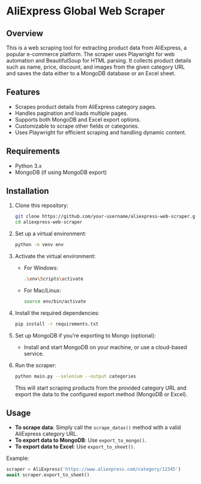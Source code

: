 # AliExpress Global Web Scraper

## Overview

This is a web scraping tool for extracting product data from AliExpress, a popular e-commerce platform. The scraper uses Playwright for web automation and BeautifulSoup for HTML parsing. It collects product details such as name, price, discount, and images from the given category URL and saves the data either to a MongoDB database or an Excel sheet.

## Features

- Scrapes product details from AliExpress category pages.
- Handles pagination and loads multiple pages.
- Supports both MongoDB and Excel export options.
- Customizable to scrape other fields or categories.
- Uses Playwright for efficient scraping and handling dynamic content.

## Requirements

- Python 3.x
- MongoDB (if using MongoDB export)

## Installation

1. Clone this repository:

    ```bash
    git clone https://github.com/your-username/aliexpress-web-scraper.git
    cd aliexpress-web-scraper
    ```

2. Set up a virtual environment:

    ```bash
    python -m venv env
    ```

3. Activate the virtual environment:
   - For Windows:

     ```bash
     .\env\Scripts\activate
     ```

   - For Mac/Linux:

     ```bash
     source env/bin/activate
     ```

4. Install the required dependencies:

    ```bash
    pip install -r requirements.txt
    ```

5. Set up MongoDB if you're exporting to Mongo (optional):
   - Install and start MongoDB on your machine, or use a cloud-based service.
   
6. Run the scraper:

    ```bash
    python main.py --selenium --output categories
    ```

   This will start scraping products from the provided category URL and export the data to the configured export method (MongoDB or Excel).

## Usage

- **To scrape data**: Simply call the `scrape_datas()` method with a valid AliExpress category URL.
- **To export data to MongoDB**: Use `export_to_mongo()`.
- **To export data to Excel**: Use `export_to_sheet()`.

Example:

```python
scraper = AliExpress('https://www.aliexpress.com/category/12345')
await scraper.export_to_sheet()

